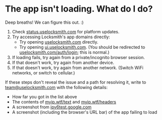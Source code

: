 # The app isn't loading. What do I do?

Deep breaths! We can figure this out. :)

1. Check [status.uselocksmith.com](https://status.uselocksmith.com/) for platform updates.
2. Try accessing Locksmith's app domains directly:
   * Try opening [uselocksmith.com](https://uselocksmith.com/) directly.
   * Try opening [ui.uselocksmith.com](https://ui.uselocksmith.com/). (You should be redirected to [uselocksmith.com/auth/login](https://uselocksmith.com/auth/login); this is normal.)
3. If loading fails, try again from a private/incognito browser session.
4. If that doesn't work, try again from another device.
5. If that doesn't work, try again from another network. (Switch WiFi networks, or switch to cellular.)

If these steps don't reveal the issue and a path for resolving it, write to [team@uselocksmith.com](mailto:team@uselocksmith.com) with the following details:

* How far you got in the list above
* The contents of [myip.wtf/text](https://myip.wtf/text) and [myip.wtf/headers](https://myip.wtf/headers)
* A screenshot from [ipv6test.google.com](https://ipv6test.google.com/)
* A screenshot (including the browser's URL bar) of the app failing to load

